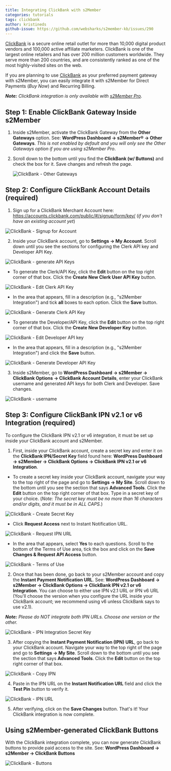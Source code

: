 ```yaml
---
title: Integrating ClickBank with s2Member
categories: tutorials
tags: clickbank
author: kristineds
github-issue: https://github.com/websharks/s2member-kb/issues/290
---
```


[ClickBank](http://www.clickbank.com/) is a secure online retail outlet for more than 10,000 digital product vendors and 100,000 active affiliate marketers. ClickBank is one of the largest online retailers and has over 200 million customers worldwide. They serve more than 200 countries, and are consistently ranked as one of the most highly-visited sites on the web.

If you are planning to use [ClickBank](http://www.clickbank.com/) as your preferred payment gateway with s2Member, you can easily integrate it with s2Member for Direct Payments (_Buy Now_) and Recurring Billing. 

_**Note:** ClickBank integration is only available with [s2Member Pro](http://s2member.com/features/)._

## Step 1: Enable ClickBank Gateway Inside s2Member

1) Inside s2Member, activate the ClickBank Gateway from the **Other Gateways** option. See: **WordPress Dashboard → s2Member® → Other Gateways**. _This is not enabled by default and you will only see the Other Gateways option if you are using s2Member Pro_.

2) Scroll down to the bottom until you find the **ClickBank (w/ Buttons)** and check the box for it. Save changes and refresh the page.

     ![ClickBank - Other Gateways](https://cloud.githubusercontent.com/assets/53005/13886168/fec817e6-ed0b-11e5-8073-fb1deb84051b.png)

## Step 2:  Configure ClickBank Account Details (required)

1) Sign up for a ClickBank Merchant Account here: https://accounts.clickbank.com/public/#/signup/form/key/ (_if you don't have an existing account yet_) 

![ClickBank - Signup for Account](https://cloud.githubusercontent.com/assets/7514953/13260937/c9620ede-da98-11e5-99b8-808128cacd10.png)

2) Inside your ClickBank account, go to **Settings → My Account**. Scroll down until you see the sections for configuring the Clerk API key and Developer API Key.

![ClickBank - generate API Keys](https://cloud.githubusercontent.com/assets/7514953/13520370/c091fb78-e21a-11e5-8c47-933d6181f37e.png)

- To generate the Clerk/API Key, click the **Edit** button on the top right corner of that box. Click the **Create New Clerk User API Key** button.

![ClickBank - Edit Clerk API Key](https://cloud.githubusercontent.com/assets/7514953/13453065/30c5d264-e088-11e5-8b49-3bba0be0de6c.png)

- In the area that appears, fill in a description (e.g., "s2Member Integration") and tick **all** boxes to each option. Click the **Save** button.

![ClickBank - Generate Clerk API Key](https://cloud.githubusercontent.com/assets/7514953/13453027/f6fa276a-e087-11e5-9816-33ea2168675a.png)

- To generate the Developer/API Key, click the **Edit** button on the top right corner of that box. Click the **Create New Developer Key** button.

![ClickBank - Edit Developer API key](https://cloud.githubusercontent.com/assets/7514953/13453288/c223f6fe-e089-11e5-9fd5-cb2eb7f445b1.png)

- In the area that appears, fill in a description (e.g., "s2Member Integration") and click the **Save** button.

![ClickBank - Generate Developer API Key](https://cloud.githubusercontent.com/assets/7514953/13453192/0212280e-e089-11e5-9e9d-ad3458230646.png)

3) Inside s2Member, go to  **WordPress Dashboard → s2Member → ClickBank Options → ClickBank Account Details**, enter your ClickBank username and generated API keys for both Clerk and Developer. Save changes. 

![ClickBank - username](https://cloud.githubusercontent.com/assets/7514953/13452902/1ff02be8-e087-11e5-9af5-663924731acf.png)

## Step 3: Configure ClickBank IPN v2.1 or v6 Integration (required)

To configure the ClickBank IPN v2.1 or v6 integration, it must be set up inside your ClickBank account and s2Member.

1) First, inside your ClickBank account, create a secret key and enter it on the **ClickBank IPN/Secret Key** field found here: **WordPress Dashboard → s2Member → ClickBank Options → ClickBank IPN v2.1 or v6 Integration**.

- To create a secret key inside your ClickBank account, navigate your way to the top right of the page and go to **Settings → My Site**. Scroll down to the bottom until you see the section that says **Advanced Tools**. Click the **Edit** button on the top right corner of that box. Type in a secret key of your choice. (*Note: The secret key must be no more than 16 characters and/or digits, and it must be in ALL CAPS.*)

![ClickBank - Create Secret Key](https://cloud.githubusercontent.com/assets/7514953/13452479/156f0170-e083-11e5-914b-3064b735508c.png)

- Click **Request Access** next to Instant Notification URL. 

![ClickBank - Request IPN URL](https://cloud.githubusercontent.com/assets/7514953/13453405/d482ebe2-e08a-11e5-80c5-5f47e444c59f.png)

- In the area that appears, select **Yes** to each questions. Scroll to the bottom of the Terms of Use area, tick the box and click on the **Save Changes & Request API Access** button. 

![ClickBank - Terms of Use](https://cloud.githubusercontent.com/assets/7514953/13703167/dc5d0ab4-e7ce-11e5-9aa8-c7ed7c65c4a8.png)

2) Once that has been done, go back to your s2Member account and copy the **Instant Payment Notification URL**. See: **WordPress Dashboard → s2Member → ClickBank Options → ClickBank IPN v2.1 or v6 Integration**. You can choose to either use IPN v2.1 URL or IPN v6 URL (You'll choose the version when you configure the URL inside your ClickBank account; we recommend using v6 unless ClickBank says to use v2.1). 

_**Note:** Please do NOT integrate both IPN URLs. Choose one version or the other._

![ClickBank - IPN Integration Secret Key](https://cloud.githubusercontent.com/assets/7514953/13452617/6e3e0b7e-e084-11e5-9206-953bf1fb56bf.png)

3) After copying the **Instant Payment Notification (IPN) URL**, go back to your ClickBank account. Navigate your way to the top right of the page and go to **Settings → My Site**. Scroll down to the bottom until you see the section that says **Advanced Tools**. Click the **Edit** button on the top right corner of that box. 

![ClickBank - Copy IPN](https://cloud.githubusercontent.com/assets/7514953/13705042/f66f245e-e7d9-11e5-864e-b29ae1121187.png)

4) Paste in the IPN URL on the **Instant Notification URL** field and click the **Test Pin** button to verify it. 

![ClickBank - IPN URL](https://cloud.githubusercontent.com/assets/7514953/13453527/d89360e4-e08b-11e5-9d15-3f59914123b2.png)

5) After verifying, click on the **Save Changes** button. That's it! Your ClickBank integration is now complete.

## Using s2Member-generated ClickBank Buttons

With the ClickBank integration complete, you can now generate ClickBank buttons to provide paid access to the site. See: **WordPress Dashboard → s2Member → ClickBank Buttons**

![ClickBank - Buttons](https://cloud.githubusercontent.com/assets/7514953/13704314/306a74d2-e7d6-11e5-97ca-8a40c3fd90fe.png)
